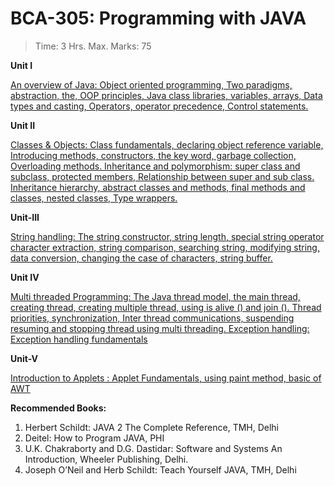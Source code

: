 # BCA-305: Programming with JAVA 

> Time: 3 Hrs. Max. Marks: 75 

**Unit I** 

[An overview of Java: Object oriented programming, Two paradigms, abstraction, the, OOP principles, Java class  libraries, variables, arrays, Data types and casting, Operators, operator precedence, Control statements. ](UnitI.md)

**Unit II** 

[Classes & Objects: Class fundamentals, declaring object reference variable, Introducing methods, constructors, the key word, garbage collection, Overloading methods. Inheritance and polymorphism: super class and subclass, protected members, Relationship between super and sub class. Inheritance hierarchy, abstract classes and methods, final methods and classes, nested classes, Type wrappers. ](UnitII.md)

**Unit-III** 

[String handling: The string constructor, string length, special string operator character extraction, string comparison, searching string, modifying string, data conversion, changing the case of characters, string buffer.](UnitIII.md)

**Unit IV** 

[Multi threaded Programming: The Java thread model, the main thread, creating thread, creating multiple thread, using is alive () and join (). Thread priorities, synchronization, Inter thread communications, suspending resuming  and stopping thread using multi threading.  Exception handling: Exception handling fundamentals](UnitIV.md)

**Unit-V** 

[Introduction to Applets : Applet Fundamentals, using paint method, basic of AWT](UnitV.md)

 

**Recommended Books:** 

1. Herbert Schildt: JAVA 2 The Complete Reference, TMH, Delhi 
2. Deitel: How to Program JAVA, PHI 
3. U.K. Chakraborty and D.G. Dastidar: Software and Systems An Introduction, Wheeler Publishing, Delhi. 
4. Joseph O’Neil and Herb Schildt: Teach Yourself JAVA, TMH, Delhi 